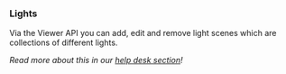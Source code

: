 <!-- collapse -->

### Lights

Via the Viewer API you can add, edit and remove light scenes which are collections of different lights.

_Read more about this in our [help desk section](https://help.shapediver.com/doc/viewers#Viewports-Lights)!_